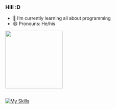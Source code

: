 ### HIII :D

- 🔭 I’m currently learning all about programming
- 😄 Pronouns: He/his

<div>
  <a href="https://github.com/K1ng012">
  <img height="180em" src="https://github-readme-stats.vercel.app/api/top-langs/?username=K1ng012&layout=compact&langs_count=7&theme=outrun"/>
</div>

<br>

[![My Skills](https://skillicons.dev/icons?i=html,css,js,php,bootstrap)](https://skillicons.dev)
